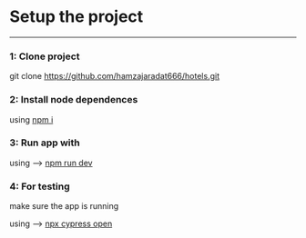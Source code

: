 # Setup the project
---
### 1: Clone project
git clone https://github.com/hamzajaradat666/hotels.git
### 2: Install node dependences

using <ins>npm i</ins>
### 3: Run app with
using --> <ins>npm run dev</ins>
### 4: For testing
make sure the app is running 

using --> <ins>npx cypress open</ins> 